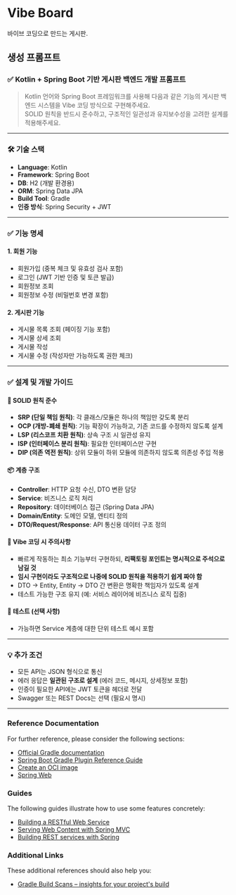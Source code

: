 # Vibe Board

바이브  코딩으로 만드는 게시판. 

## 생성 프롬프트

### ✅ Kotlin + Spring Boot 기반 게시판 백엔드 개발 프롬프트

> Kotlin 언어와 Spring Boot 프레임워크를 사용해 다음과 같은 기능의 게시판 백엔드 시스템을 Vibe 코딩 방식으로 구현해주세요.  
> SOLID 원칙을 반드시 준수하고, 구조적인 일관성과 유지보수성을 고려한 설계를 적용해주세요.

---

### 🛠️ 기술 스택

- **Language**: Kotlin
- **Framework**: Spring Boot
- **DB**: H2 (개발 환경용)
- **ORM**: Spring Data JPA
- **Build Tool**: Gradle
- **인증 방식**: Spring Security + JWT

---

### ✅ 기능 명세

#### 1. **회원 기능**

- 회원가입 (중복 체크 및 유효성 검사 포함)
- 로그인 (JWT 기반 인증 및 토큰 발급)
- 회원정보 조회
- 회원정보 수정 (비밀번호 변경 포함)

#### 2. **게시판 기능**

- 게시물 목록 조회 (페이징 기능 포함)
- 게시물 상세 조회
- 게시물 작성
- 게시물 수정 (작성자만 가능하도록 권한 체크)

---

### ✅ 설계 및 개발 가이드

#### 🔐 SOLID 원칙 준수

- **SRP (단일 책임 원칙)**: 각 클래스/모듈은 하나의 책임만 갖도록 분리
- **OCP (개방-폐쇄 원칙)**: 기능 확장이 가능하고, 기존 코드를 수정하지 않도록 설계
- **LSP (리스코프 치환 원칙)**: 상속 구조 시 일관성 유지
- **ISP (인터페이스 분리 원칙)**: 필요한 인터페이스만 구현
- **DIP (의존 역전 원칙)**: 상위 모듈이 하위 모듈에 의존하지 않도록 의존성 주입 적용

#### 📦 계층 구조

- **Controller**: HTTP 요청 수신, DTO 변환 담당
- **Service**: 비즈니스 로직 처리
- **Repository**: 데이터베이스 접근 (Spring Data JPA)
- **Domain/Entity**: 도메인 모델, 엔티티 정의
- **DTO/Request/Response**: API 통신용 데이터 구조 정의

#### 🧠 Vibe 코딩 시 주의사항

- 빠르게 작동하는 최소 기능부터 구현하되, **리팩토링 포인트는 명시적으로 주석으로 남길 것**
- **임시 구현이라도 구조적으로 나중에 SOLID 원칙을 적용하기 쉽게 짜야 함**
- DTO → Entity, Entity → DTO 간 변환은 명확한 책임자가 있도록 설계
- 테스트 가능한 구조 유지 (예: 서비스 레이어에 비즈니스 로직 집중)

#### 🧪 테스트 (선택 사항)

- 가능하면 Service 계층에 대한 단위 테스트 예시 포함

---

### 💡 추가 조건

- 모든 API는 JSON 형식으로 통신
- 에러 응답은 **일관된 구조로 설계** (에러 코드, 메시지, 상세정보 포함)
- 인증이 필요한 API에는 JWT 토큰을 헤더로 전달
- Swagger 또는 REST Docs는 선택 (필요시 명시)

---

### Reference Documentation

For further reference, please consider the following sections:

* [Official Gradle documentation](https://docs.gradle.org)
* [Spring Boot Gradle Plugin Reference Guide](https://docs.spring.io/spring-boot/3.5.0/gradle-plugin)
* [Create an OCI image](https://docs.spring.io/spring-boot/3.5.0/gradle-plugin/packaging-oci-image.html)
* [Spring Web](https://docs.spring.io/spring-boot/3.5.0/reference/web/servlet.html)

### Guides

The following guides illustrate how to use some features concretely:

* [Building a RESTful Web Service](https://spring.io/guides/gs/rest-service/)
* [Serving Web Content with Spring MVC](https://spring.io/guides/gs/serving-web-content/)
* [Building REST services with Spring](https://spring.io/guides/tutorials/rest/)

### Additional Links

These additional references should also help you:

* [Gradle Build Scans – insights for your project's build](https://scans.gradle.com#gradle)

